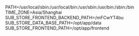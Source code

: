 PATH=/usr/local/sbin:/usr/local/bin:/usr/sbin:/usr/bin:/sbin:/bin
TIME_ZONE=Asia/Shanghai
SUB_STORE_FRONTEND_BACKEND_PATH=/mFCwYT4bu
SUB_STORE_DATA_BASE_PATH=/opt/app/data
SUB_STORE_FRONTEND_PATH=/opt/app/frontend
